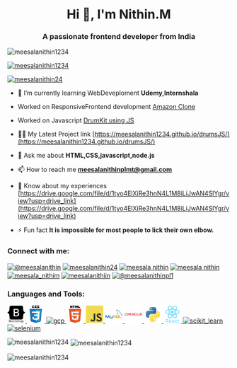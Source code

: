 <h1 align="center">Hi 👋, I'm Nithin.M</h1>
<h3 align="center">A passionate frontend developer from India</h3>

<p align="left"> <img src="https://komarev.com/ghpvc/?username=meesalanithin1234&label=Profile%20views&color=0e75b6&style=flat" alt="meesalanithin1234" /> </p>

<p align="left"> <a href="https://github.com/ryo-ma/github-profile-trophy"><img src="https://github-profile-trophy.vercel.app/?username=meesalanithin1234" alt="meesalanithin1234" /></a> </p>

<p align="left"> <a href="https://twitter.com/meesalanithin24" target="blank"><img src="https://img.shields.io/twitter/follow/meesalanithin24?logo=twitter&style=for-the-badge" alt="meesalanithin24" /></a> </p>

- 🌱 I’m currently learning WebDeveploment **Udemy,Internshala**

- Worked on ResponsiveFrontend development [Amazon Clone](https://meesalanithin1234.github.io/Amaz_clo/)

- Worked on Javascript [DrumKit using JS](https://meesalanithin1234.github.io/drumsJS/)

- 👨‍💻 My Latest Project link [https://meesalanithin1234.github.io/drumsJS/](https://meesalanithin1234.github.io/drumsJS/)

- 💬 Ask me about **HTML,CSS,javascript,node.js**

- 📫 How to reach me **meesalanithinplmt@gmail.com**

- 📄 Know about my experiences [https://drive.google.com/file/d/1tyo4ElXiRe3hnN4L1M8iLiJwAN4SlYgr/view?usp=drive_link](https://drive.google.com/file/d/1tyo4ElXiRe3hnN4L1M8iLiJwAN4SlYgr/view?usp=drive_link)

- ⚡ Fun fact **It is impossible for most people to lick their own elbow.**

<h3 align="left">Connect with me:</h3>
<p align="left">
<a href="https://codepen.io/@meesalanithin" target="blank"><img align="center" src="https://raw.githubusercontent.com/rahuldkjain/github-profile-readme-generator/master/src/images/icons/Social/codepen.svg" alt="@meesalanithin" height="30" width="40" /></a>
<a href="https://twitter.com/meesalanithin24" target="blank"><img align="center" src="https://raw.githubusercontent.com/rahuldkjain/github-profile-readme-generator/master/src/images/icons/Social/twitter.svg" alt="meesalanithin24" height="30" width="40" /></a>
<a href="https://linkedin.com/in/meesala nithin" target="blank"><img align="center" src="https://raw.githubusercontent.com/rahuldkjain/github-profile-readme-generator/master/src/images/icons/Social/linked-in-alt.svg" alt="meesala nithin" height="30" width="40" /></a>
<a href="https://fb.com/meesala nithin" target="blank"><img align="center" src="https://raw.githubusercontent.com/rahuldkjain/github-profile-readme-generator/master/src/images/icons/Social/facebook.svg" alt="meesala nithin" height="30" width="40" /></a>
<a href="https://instagram.com/meesala_nithim" target="blank"><img align="center" src="https://raw.githubusercontent.com/rahuldkjain/github-profile-readme-generator/master/src/images/icons/Social/instagram.svg" alt="meesala_nithim" height="30" width="40" /></a>
<a href="https://www.youtube.com/c/meesalanithiin" target="blank"><img align="center" src="https://raw.githubusercontent.com/rahuldkjain/github-profile-readme-generator/master/src/images/icons/Social/youtube.svg" alt="meesalanithiin" height="30" width="40" /></a>
<a href="https://www.hackerrank.com/@meesalanithinpl1" target="blank"><img align="center" src="https://raw.githubusercontent.com/rahuldkjain/github-profile-readme-generator/master/src/images/icons/Social/hackerrank.svg" alt="@meesalanithinpl1" height="30" width="40" /></a>
</p>

<h3 align="left">Languages and Tools:</h3>
<p align="left"> <a href="https://getbootstrap.com" target="_blank" rel="noreferrer"> <img src="https://raw.githubusercontent.com/devicons/devicon/master/icons/bootstrap/bootstrap-plain-wordmark.svg" alt="bootstrap" width="40" height="40"/> </a> <a href="https://www.w3schools.com/css/" target="_blank" rel="noreferrer"> <img src="https://raw.githubusercontent.com/devicons/devicon/master/icons/css3/css3-original-wordmark.svg" alt="css3" width="40" height="40"/> </a> <a href="https://cloud.google.com" target="_blank" rel="noreferrer"> <img src="https://www.vectorlogo.zone/logos/google_cloud/google_cloud-icon.svg" alt="gcp" width="40" height="40"/> </a> <a href="https://www.w3.org/html/" target="_blank" rel="noreferrer"> <img src="https://raw.githubusercontent.com/devicons/devicon/master/icons/html5/html5-original-wordmark.svg" alt="html5" width="40" height="40"/> </a> <a href="https://developer.mozilla.org/en-US/docs/Web/JavaScript" target="_blank" rel="noreferrer"> <img src="https://raw.githubusercontent.com/devicons/devicon/master/icons/javascript/javascript-original.svg" alt="javascript" width="40" height="40"/> </a> <a href="https://www.mysql.com/" target="_blank" rel="noreferrer"> <img src="https://raw.githubusercontent.com/devicons/devicon/master/icons/mysql/mysql-original-wordmark.svg" alt="mysql" width="40" height="40"/> </a> <a href="https://www.oracle.com/" target="_blank" rel="noreferrer"> <img src="https://raw.githubusercontent.com/devicons/devicon/master/icons/oracle/oracle-original.svg" alt="oracle" width="40" height="40"/> </a> <a href="https://www.python.org" target="_blank" rel="noreferrer"> <img src="https://raw.githubusercontent.com/devicons/devicon/master/icons/python/python-original.svg" alt="python" width="40" height="40"/> </a> <a href="https://reactjs.org/" target="_blank" rel="noreferrer"> <img src="https://raw.githubusercontent.com/devicons/devicon/master/icons/react/react-original-wordmark.svg" alt="react" width="40" height="40"/> </a> <a href="https://scikit-learn.org/" target="_blank" rel="noreferrer"> <img src="https://upload.wikimedia.org/wikipedia/commons/0/05/Scikit_learn_logo_small.svg" alt="scikit_learn" width="40" height="40"/> </a> <a href="https://www.selenium.dev" target="_blank" rel="noreferrer"> <img src="https://raw.githubusercontent.com/detain/svg-logos/780f25886640cef088af994181646db2f6b1a3f8/svg/selenium-logo.svg" alt="selenium" width="40" height="40"/> </a> </p>

<p><img align="left" src="https://github-readme-stats.vercel.app/api/top-langs?username=meesalanithin1234&show_icons=true&locale=en&layout=compact" alt="meesalanithin1234" /></p>

<p>&nbsp;<img align="center" src="https://github-readme-stats.vercel.app/api?username=meesalanithin1234&show_icons=true&locale=en" alt="meesalanithin1234" /></p>

<p><img align="center" src="https://github-readme-streak-stats.herokuapp.com/?user=meesalanithin1234&" alt="meesalanithin1234" /></p>
